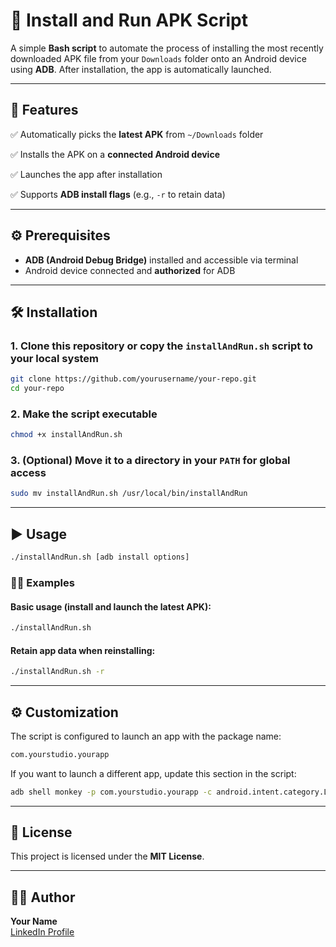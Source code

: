# 🚀 Install and Run APK Script

A simple **Bash script** to automate the process of installing the most recently downloaded APK file from your `Downloads` folder onto an Android device using **ADB**. After installation, the app is automatically launched.

---

## 📝 Features
✅ Automatically picks the **latest APK** from `~/Downloads` folder

✅ Installs the APK on a **connected Android device**

✅ Launches the app after installation

✅ Supports **ADB install flags** (e.g., `-r` to retain data)

---

## ⚙️ Prerequisites
- **ADB (Android Debug Bridge)** installed and accessible via terminal
- Android device connected and **authorized** for ADB

---

## 🛠️ Installation
### 1. Clone this repository or copy the `installAndRun.sh` script to your local system
```bash
git clone https://github.com/yourusername/your-repo.git
cd your-repo
```

### 2. Make the script executable
```bash
chmod +x installAndRun.sh
```

### 3. (Optional) Move it to a directory in your `PATH` for global access
```bash
sudo mv installAndRun.sh /usr/local/bin/installAndRun
```

---

## ▶️ Usage
```bash
./installAndRun.sh [adb install options]
```

### 🧑‍💻 Examples
#### Basic usage (install and launch the latest APK):
```bash
./installAndRun.sh
```
#### Retain app data when reinstalling:
```bash
./installAndRun.sh -r
```

---

## ⚙️ Customization
The script is configured to launch an app with the package name:
```bash
com.yourstudio.yourapp
```
If you want to launch a different app, update this section in the script:
```bash
adb shell monkey -p com.yourstudio.yourapp -c android.intent.category.LAUNCHER 1
```

---

## 📜 License
This project is licensed under the **MIT License**.

---

## 🧑‍💻 Author
**Your Name**  
[LinkedIn Profile](https://www.linkedin.com/in/nikoloz-astamidze/)
